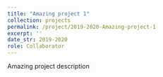 ```yaml
---
title: "Amazing project 1"
collection: projects
permalink: /project/2019-2020-Amazing-project-1
excerpt: ''
date_str: 2019-2020
role: Collaborator
---
```

Amazing project description